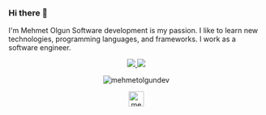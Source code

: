 
### Hi there 👋
I'm Mehmet Olgun Software development is my passion. I like to learn new technologies, programming languages, and frameworks. I work as a software engineer. 

<p align="center">
 <a href="https://github.com/mehmetolgundev">
    <img src="https://badges.pufler.dev/visits/mehmetolgundev/mehmetolgundev?style=flat-square&color=black&logo=github">
  </a>
  <a href="https://github.com/mehmetolgundev?tab=repositories">
    <img src="https://badges.pufler.dev/repos/mehmetolgundev?style=flat-square&color=black&logo=github">
  </a>
 </p>
<p align="center"> <img src="https://github-readme-stats.vercel.app/api?username=mehmetolgundev&show_icons=true&theme=gotham" alt="mehmetolgundev" />

<p align="center">
<a href="https://linkedin.com/in/mehmetolgundev" target="blank"><img align="center" src="https://cdn.jsdelivr.net/npm/simple-icons@3.0.1/icons/linkedin.svg" alt="mehmetolgundev" height="30" width="30" /></a>
</p>


